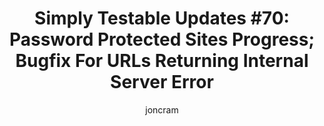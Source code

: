 ---
title: "Simply Testable Updates #70: Password Protected Sites Progress; Bugfix For URLs Returning Internal Server Error"
author: joncram
newsletter:
    issue_number: 70th
    url: https://us5.campaign-archive1.com/?u=ac75e33d993d2b502e333ddd0&amp;id=5cb49eccbf
    highlights:
        - Core application being updated for testing password-protected sites
        - Bugfix for obscure HTML validation issue
    closing_sentence: Expect the next newsletter a week from now on December 25. Or maybe December 24 or 26 or 27.
---